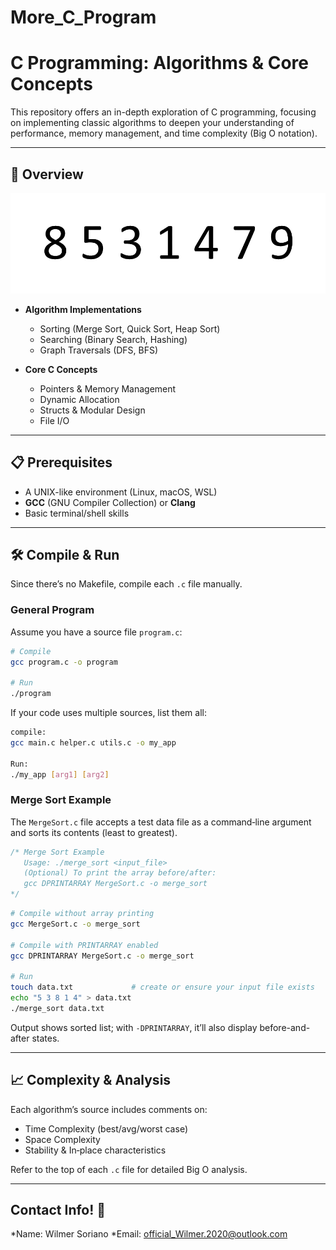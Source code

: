 # More_C_Program

# C Programming: Algorithms & Core Concepts

This repository offers an in-depth exploration of C programming, focusing on implementing classic algorithms to deepen your understanding of performance, memory management, and time complexity (Big O notation).

---

## 🚀 Overview

![Example](example.gif)


* **Algorithm Implementations**

  * Sorting (Merge Sort, Quick Sort, Heap Sort)
  * Searching (Binary Search, Hashing)
  * Graph Traversals (DFS, BFS)
* **Core C Concepts**

  * Pointers & Memory Management
  * Dynamic Allocation
  * Structs & Modular Design
  * File I/O

---

## 📋 Prerequisites

* A UNIX-like environment (Linux, macOS, WSL)
* **GCC** (GNU Compiler Collection) or **Clang**
* Basic terminal/shell skills

---

## 🛠️ Compile & Run

Since there’s no Makefile, compile each `.c` file manually.

### General Program

Assume you have a source file `program.c`:

```bash
# Compile
gcc program.c -o program

# Run
./program
```

If your code uses multiple sources, list them all:

```bash
compile:
gcc main.c helper.c utils.c -o my_app

Run:
./my_app [arg1] [arg2]
```

### Merge Sort Example

The `MergeSort.c` file accepts a test data file as a command‑line argument and sorts its contents (least to greatest).

```c
/* Merge Sort Example
   Usage: ./merge_sort <input_file>
   (Optional) To print the array before/after:
   gcc DPRINTARRAY MergeSort.c -o merge_sort
*/
```

```bash
# Compile without array printing
gcc MergeSort.c -o merge_sort

# Compile with PRINTARRAY enabled
gcc DPRINTARRAY MergeSort.c -o merge_sort

# Run
touch data.txt             # create or ensure your input file exists
echo "5 3 8 1 4" > data.txt
./merge_sort data.txt
```

Output shows sorted list; with `-DPRINTARRAY`, it’ll also display before-and-after states.

---

## 📈 Complexity & Analysis

Each algorithm’s source includes comments on:

* Time Complexity (best/avg/worst case)
* Space Complexity
* Stability & In‑place characteristics

Refer to the top of each `.c` file for detailed Big O analysis.

---
## Contact Info! 🚀
*Name: Wilmer Soriano
*Email: official_Wilmer.2020@outlook.com
